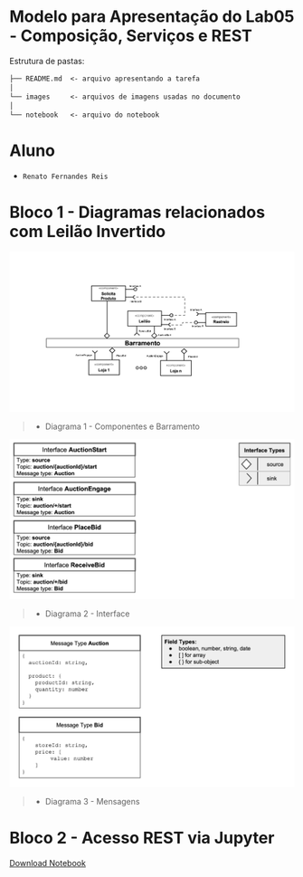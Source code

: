 # Modelo para Apresentação do Lab05 - Composição, Serviços e REST

Estrutura de pastas:

~~~
├── README.md  <- arquivo apresentando a tarefa
│
└── images     <- arquivos de imagens usadas no documento
│
└── notebook   <- arquivo do notebook
~~~

# Aluno
* `Renato Fernandes Reis`

# Bloco 1 - Diagramas relacionados com Leilão Invertido

![Diagrama 1 - Interface](images/diagrama1-componentes_barramento.png)
> * Diagrama 1 - Componentes e Barramento
> 
![Diagrama 2 - Interface](images/diagrama2-interface.png)
> * Diagrama 2 - Interface
> 
![Diagrama 3 - Mensagens](images/diagrama3-mensagens.png)
> * Diagrama 3 - Mensagens

# Bloco 2 - Acesso REST via Jupyter

[Download Notebook](notebook/lab5-tarefas.ipynb)



